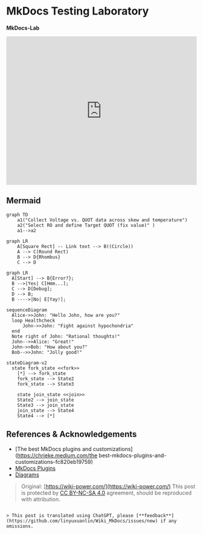 # MkDocs Testing Laboratory

**MkDocs-Lab**

<iframe frameborder="0" style="width:100%;height:393px;" src="https://viewer.diagrams.net/?tags=%7B%7D&highlight=0000ff&edit=_blank&layers=1&nav=1&title=1.drawio#R7VhZc9MwEP41Hp5gfKRO%2BojTpgVCB2ihw6NiK7aI7DWynINfzyqWYzsOOYD0yDQPGe16s5L2%2B%2FaIDacfz68ESaOPEFBu2GYwN5wLw7a7HRe%2FlWJRKM4su1CEggWFyqoUt%2BwX1UpTa3MW0KxhKAG4ZGlT6UOSUF82dEQImDXNxsCbu6YkpC3FrU94W3vPAhkV2p7drfTXlIVRubPlnhdPYlIa65tkEQlgVlM5l4bTFwCyWMXzPuUqdmVc7t8t7vlw4l69%2F5z9JF%2B9D3c3314XzgaH%2FGR1BUET%2BX9dayynhOc6XvquclEGUECeBFQ5MQ3Hi2TMcWnh8geVcqEBJ7kEVIGQEYSQED4ESLXdGBKpzSwl0yR4q4BFecTBnxSqAeNc74GStu%2BhlEkBkxV2ysEKCGXMyYhyj%2FiTcHnQPnAQ%2BCiBhCpXAZJB36U63GWl9faMrcYgg1z4dIudoylOREi3%2BdNZpc5X46lG7opCTKVYoIGgnEg2bZKZ6JwIV3YV7rjQ0B9AA6dFgyGJU5X1QLPklcTVDMRkCzcULrOISXqbkmWAZlhNmnyp8wCv6oWcZJlGcQfIh4E0pULS%2Bdawlk9dndu6uPW0OKsqhVWmf1SrEh3zSEB0WkB8x%2BL5kpL%2FkpLunilZdqydOanJUhJj7xTVnj4BS2TNBMbjDA%2B2Tp3Vhn%2FPprMWm26gRabdeDxruj0SmbqHccl68lxy%2F9AiXI5h8EYCV6FapTwPQyQLuksMZ9CuXRHEozzb3S4aGCsGDUjMuIrXNeVTKplPNjQVwlmI%2B174CDcVm8mDW7IkRMmtpLslWbH%2BHrHZdJvNZiXXu425odv0jtVtui1MPyF6BXS2yZf4nljHd%2Bw1EM4fu%2BX39inSz7oEP3jHL6vp7pZv7VmmNXvMNw5%2BGgR6%2BlPA%2BV4z5csYcByG2ac2CJQnrPHJy%2FmoPQmMcpEsBwHI5csksG0SsDc1oQedBMpCWAP1C00JQzDN4SnOAev%2F%2FDvOY88BZaVoQsBVTG2zyLATw2B9FnOs42GAYvWmtiiF1etu5%2FI3"></iframe>

## Mermaid

```mermaid
graph TD
    a1("Collect Voltage vs. QUOT data across skew and temperature")
    a2("Select RO and define Target QUOT (fix value)" )
    a1-->a2
```

```mermaid
graph LR
    A[Square Rect] -- Link text --> B((Circle))
    A --> C(Round Rect)
    B --> D{Rhombus}
    C --> D
```

```mermaid
graph LR
  A[Start] --> B{Error?};
  B -->|Yes| C[Hmm...];
  C --> D[Debug];
  D --> B;
  B ---->|No| E[Yay!];
```

```mermaid
sequenceDiagram
  Alice->>John: "Hello John, how are you?"
  loop Healthcheck
      John->>John: "Fight against hypochondria"
  end
  Note right of John: "Rational thoughts!"
  John-->>Alice: "Great!"
  John->>Bob: "How about you?"
  Bob-->>John: "Jolly good!"
```

```mermaid
stateDiagram-v2
  state fork_state <<fork>>
    [*] --> fork_state
    fork_state --> State2
    fork_state --> State3

    state join_state <<join>>
    State2 --> join_state
    State3 --> join_state
    join_state --> State4
    State4 --> [*]
```

## References & Acknowledgements

- [The best MkDocs plugins and customizations](https://chrieke.medium.com/the best-mkdocs-plugins-and-customizations-fc820eb19759)
- [MkDocs Plugins](https://github.com/mkdocs/mkdocs/wiki/MkDocs-Plugins)
- [Diagrams](https://squidfunk.github.io/mkdocs-material/reference/diagrams/)

> Original: [https://wiki-power.com/](https://wiki-power.com/)
> This post is protected by [CC BY-NC-SA 4.0](https://creativecommons.org/licenses/by/4.0/deed.en) agreement, should be reproduced with attribution.
```

> This post is translated using ChatGPT, please [**feedback**](https://github.com/linyuxuanlin/Wiki_MkDocs/issues/new) if any omissions.